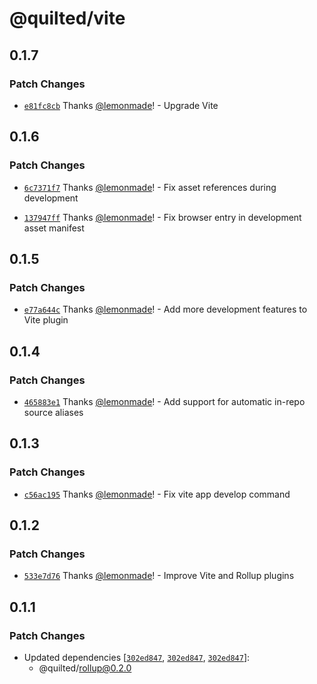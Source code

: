 # @quilted/vite

## 0.1.7

### Patch Changes

- [`e81fc8cb`](https://github.com/lemonmade/quilt/commit/e81fc8cb3fa3b429a91db83e30fcb56bdc7f776a) Thanks [@lemonmade](https://github.com/lemonmade)! - Upgrade Vite

## 0.1.6

### Patch Changes

- [`6c7371f7`](https://github.com/lemonmade/quilt/commit/6c7371f7a34ce89383adec9501ca31db5ce4d3c7) Thanks [@lemonmade](https://github.com/lemonmade)! - Fix asset references during development

- [`137947ff`](https://github.com/lemonmade/quilt/commit/137947ff22f5b1f854b75f25f0195c00ba8dca53) Thanks [@lemonmade](https://github.com/lemonmade)! - Fix browser entry in development asset manifest

## 0.1.5

### Patch Changes

- [`e77a644c`](https://github.com/lemonmade/quilt/commit/e77a644cfaf528cd635f4bc26814c7ccb654e515) Thanks [@lemonmade](https://github.com/lemonmade)! - Add more development features to Vite plugin

## 0.1.4

### Patch Changes

- [`465883e1`](https://github.com/lemonmade/quilt/commit/465883e12571bee9d6e8c8d517ebf6da384687b2) Thanks [@lemonmade](https://github.com/lemonmade)! - Add support for automatic in-repo source aliases

## 0.1.3

### Patch Changes

- [`c56ac195`](https://github.com/lemonmade/quilt/commit/c56ac195d034fea1b6a699f76769e937b3a90f90) Thanks [@lemonmade](https://github.com/lemonmade)! - Fix vite app develop command

## 0.1.2

### Patch Changes

- [`533e7d76`](https://github.com/lemonmade/quilt/commit/533e7d766fb1a0d023c3aabf60cadb59cadecd73) Thanks [@lemonmade](https://github.com/lemonmade)! - Improve Vite and Rollup plugins

## 0.1.1

### Patch Changes

- Updated dependencies [[`302ed847`](https://github.com/lemonmade/quilt/commit/302ed8479f9c035ef39d48137de958dba50690ca), [`302ed847`](https://github.com/lemonmade/quilt/commit/302ed8479f9c035ef39d48137de958dba50690ca), [`302ed847`](https://github.com/lemonmade/quilt/commit/302ed8479f9c035ef39d48137de958dba50690ca)]:
  - @quilted/rollup@0.2.0
